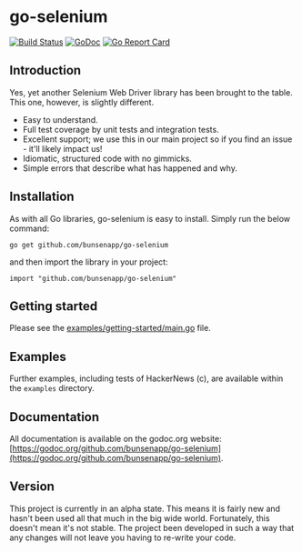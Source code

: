 # go-selenium

[![Build Status](https://travis-ci.org/bunsenapp/go-selenium.svg?branch=master)](https://travis-ci.org/bunsenapp/go-selenium)
[![GoDoc](https://godoc.org/github.com/bunsenapp/go-selenium?status.svg)](https://godoc.org/github.com/bunsenapp/go-selenium)
[![Go Report Card](https://goreportcard.com/badge/github.com/bunsenapp/go-selenium)](https://goreportcard.com/report/github.com/bunsenapp/go-selenium)

## Introduction

Yes, yet another Selenium Web Driver library has been brought to the table. This one, however, is slightly different. 

* Easy to understand.
* Full test coverage by unit tests and integration tests.
* Excellent support; we use this in our main project so if you find an issue - it'll likely impact us!
* Idiomatic, structured code with no gimmicks.
* Simple errors that describe what has happened and why.

## Installation

As with all Go libraries, go-selenium is easy to install. Simply run the below command:

`go get github.com/bunsenapp/go-selenium`

and then import the library in your project:

`import "github.com/bunsenapp/go-selenium"`

## Getting started

Please see the [examples/getting-started/main.go](https://github.com/bunsenapp/go-selenium/blob/master/examples/getting-started/main.go) file.

## Examples

Further examples, including tests of HackerNews (c), are available within the `examples` directory.

## Documentation

All documentation is available on the godoc.org website: [https://godoc.org/github.com/bunsenapp/go-selenium](https://godoc.org/github.com/bunsenapp/go-selenium). 

## Version

This project is currently in an alpha state. This means it is fairly new and hasn't been used all that much in the big wide world. Fortunately, this doesn't mean it's not stable. The project been developed in such a way that any changes will not leave you having to re-write your code. 
